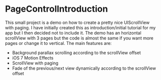 PageControlIntroduction
=======================

This small project is a demo on how to create a pretty nice UIScrollView with paging. I have initially created this as introduction/initial tutorial for my app but I then decided not to include it.
The demo has an horizontal scrollView with 3 pages but the code is almost the same if you want more pages or change it to vertical.
The main features are:
- Background parallax scrolling according to the scrollView offset
- iOS 7 Motion Effects
- ScrollView with paging
- Fade of the previous/next view dynamically according to the scrollView offset
